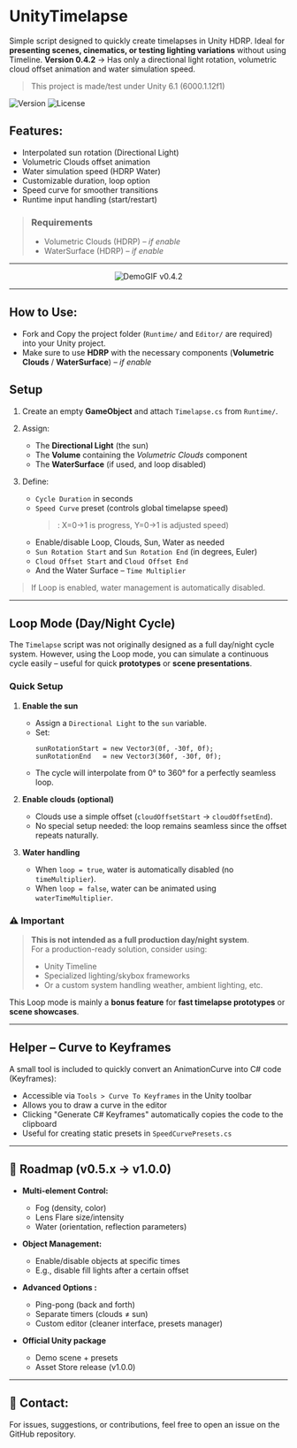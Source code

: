 # UnityTimelapse

Simple script designed to quickly create timelapses in Unity HDRP. Ideal for **presenting scenes, cinematics, or testing lighting variations** without using Timeline. **Version 0.4.2** -> Has only a directional light rotation, volumetric cloud offset animation and water simulation speed.

> This project is made/test under Unity 6.1 (6000.1.12f1)

![Version](https://img.shields.io/badge/version-v0.4.2-blue)
![License](https://img.shields.io/github/license/cfrBernard/UnityTimelapse)

## Features:
- Interpolated sun rotation (Directional Light)
- Volumetric Clouds offset animation
- Water simulation speed (HDRP Water)
- Customizable duration, loop option
- Speed curve for smoother transitions
- Runtime input handling (start/restart)

> ### Requirements
> - Volumetric Clouds (HDRP) – *if enable*
> - WaterSurface (HDRP) – *if enable*

---

<p align="center">
  <img src="Assets/Demo/DemoGif_v0.4.2.gif" alt="DemoGIF v0.4.2" />
</p>

---

## How to Use:

- Fork and Copy the project folder (`Runtime/` and `Editor/` are required) into your Unity project.
- Make sure to use **HDRP** with the necessary components (**Volumetric Clouds** / **WaterSurface**) – *if enable*

## Setup

1. Create an empty **GameObject** and attach `Timelapse.cs` from `Runtime/`.
2. Assign:
    - The **Directional Light** (the sun)
    - The **Volume** containing the *Volumetric Clouds* component
    - The **WaterSurface** (if used, and loop disabled)

3. Define:
    - `Cycle Duration` in seconds
    - `Speed Curve` preset (controls global timelapse speed)
      > : X=0→1 is progress, Y=0→1 is adjusted speed)
    - Enable/disable Loop, Clouds, Sun, Water as needed
    - `Sun Rotation Start` and `Sun Rotation End` (in degrees, Euler)
    - `Cloud Offset Start` and `Cloud Offset End`
    - And the Water Surface – `Time Multiplier`


> If Loop is enabled, water management is automatically disabled.

---

## Loop Mode (Day/Night Cycle)

The `Timelapse` script was not originally designed as a full day/night cycle system. However, using the Loop mode, you can simulate a continuous cycle easily – useful for quick **prototypes** or **scene presentations**.

### Quick Setup

1. **Enable the sun**
    - Assign a `Directional Light` to the `sun` variable.
    - Set:
      ```
      sunRotationStart = new Vector3(0f, -30f, 0f);
      sunRotationEnd   = new Vector3(360f, -30f, 0f);
      ```
    - The cycle will interpolate from 0° to 360° for a perfectly seamless loop.

2. **Enable clouds (optional)**
    - Clouds use a simple offset (`cloudOffsetStart` → `cloudOffsetEnd`).
    - No special setup needed: the loop remains seamless since the offset repeats naturally.

3. **Water handling**
    - When `loop = true`, water is automatically disabled (no `timeMultiplier`).
    - When `loop = false`, water can be animated using `waterTimeMultiplier`.

### ⚠️ Important 
> **This is not intended as a full production day/night system**. <br>
> For a production-ready solution, consider using:
>   - Unity Timeline
>   - Specialized lighting/skybox frameworks
>   - Or a custom system handling weather, ambient lighting, etc.

This Loop mode is mainly a **bonus feature** for **fast timelapse prototypes** or **scene showcases**.

---

## Helper – Curve to Keyframes

A small tool is included to quickly convert an AnimationCurve into C# code (Keyframes):

- Accessible via `Tools > Curve To Keyframes` in the Unity toolbar
- Allows you to draw a curve in the editor
- Clicking "Generate C# Keyframes" automatically copies the code to the clipboard
- Useful for creating static presets in `SpeedCurvePresets.cs`

---

## 🔮 Roadmap (v0.5.x → v1.0.0)

- **Multi-element Control:**
    - Fog (density, color)
    - Lens Flare size/intensity
    - Water (orientation, reflection parameters)

- **Object Management:**
    - Enable/disable objects at specific times
    - E.g., disable fill lights after a certain offset

- **Advanced Options :**
    - Ping-pong (back and forth)
    - Separate timers (clouds ≠ sun)
    - Custom editor (cleaner interface, presets manager)

- **Official Unity package**
    - Demo scene + presets
    - Asset Store release (v1.0.0)

---

## 🤝 Contact:
For issues, suggestions, or contributions, feel free to open an issue on the GitHub repository.
